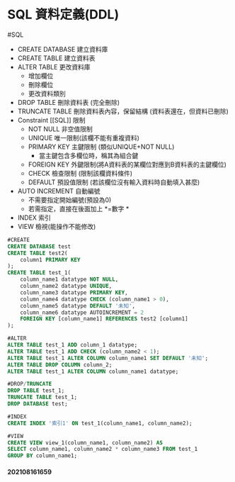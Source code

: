 # SQL  資料定義(DDL)
#SQL 

- CREATE DATABASE 建立資料庫
- CREATE TABLE 建立資料表
- ALTER TABLE 更改資料庫
	- 增加欄位
	- 刪除欄位
	- 更改資料類別
- DROP TABLE 刪除資料表 (完全刪除)
- TRUNCATE TABLE 刪除資料表內容，保留結構 (資料表還在，但資料已刪除)
- Constraint [[SQL]] 限制
	- NOT NULL 非空值限制
	- UNIQUE 唯一限制(該欄不能有重複資料)
	- PRIMARY KEY 主鍵限制 (類似UNIQUE+NOT NULL)
		- 當主鍵包含多欄位時，稱其為組合鍵
	- FOREIGN KEY 外鍵限制(將A資料表的某欄位對應到B資料表的主鍵欄位)
	- CHECK 檢查限制 (限制該欄資料條件)
	- DEFAULT 預設值限制 (若該欄位沒有輸入資料時自動填入甚麼)
- AUTO INCREMENT 自動編號
	- 不需要指定開始編號(預設為0)
	- 若需指定，直接在後面加上 *=數字 *
- INDEX 索引
- VIEW 檢視(能操作不能修改)


```SQL
#CREATE
CREATE DATABASE test
CREATE TABLE test2(
	column1 PRIMARY KEY
);
CREATE TABLE test_1(
	column_name1 datatype NOT NULL,
	column_name2 datatype UNIQUE,
	column_name3 datatype PRIMARY KEY,
	column_name4 datatype CHECK (column_name1 > 0),
	column_name5 datatype DEFAULT '未知',
	column_name6 datatype AUTOINCREMENT = 2
	FOREIGN KEY [column_name1] REFERENCES test2 [column1]
);

#ALTER
ALTER TABLE test_1 ADD column_1 datatype;
ALTER TABLE test_1 ADD CHECK (column_name2 < 1);
ALTER TABLE test_1 ALTER COLUMN column_name1 SET DEFAULT '未知';
ALTER TABLE DROP COLUMN column_2;
ALTER TABLE test_1 ALTER COLUMN column_name1 datatype;

#DROP/TRUNCATE
DROP TABLE test_1;
TRUNCATE TABLE test_1;
DROP DATABASE test;

#INDEX
CREATE INDEX '索引1' ON test_1(column_name1, column_name2);

#VIEW
CREATE VIEW view_1(column_name1, column_name2) AS
SELECT column_name1, column_name2 * column_name3 FROM test_1
GROUP BY column_name1;
```

#### 202108161659